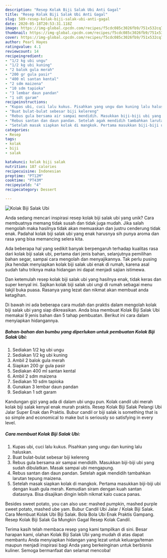 ```yaml
---
description: "Resep Kolak Biji Salak Ubi Anti Gagal"
title: "Resep Kolak Biji Salak Ubi Anti Gagal"
slug: 589-resep-kolak-biji-salak-ubi-anti-gagal
date: 2020-05-18T20:53:31.118Z
image: https://img-global.cpcdn.com/recipes/f5cdc085c3026fb9/751x532cq70/kolak-biji-salak-ubi-foto-resep-utama.jpg
thumbnail: https://img-global.cpcdn.com/recipes/f5cdc085c3026fb9/751x532cq70/kolak-biji-salak-ubi-foto-resep-utama.jpg
cover: https://img-global.cpcdn.com/recipes/f5cdc085c3026fb9/751x532cq70/kolak-biji-salak-ubi-foto-resep-utama.jpg
author: Pearl Hayes
ratingvalue: 4.1
reviewcount: 14
recipeingredient:
- "1/2 kg ubi ungu"
- "1/2 kg ubi kuning"
- "2 balok gula merah"
- "200 gr gula pasir"
- "400 ml santan kental"
- "2 sdm maizena"
- "10 sdm tapioka"
- "3 lembar daun pandan"
- "1 sdt garam"
recipeinstructions:
- "Kupas ubi, cuci lalu kukus. Pisahkan yang ungu dan kuning lalu haluskan."
- "Buat bulat-bulat sebesar biji kelereng"
- "Rebus gula bersama air sampai mendidih. Masukkan biji-biji ubi yang sudah dibulatkan. Masak sampai ubi mengapung."
- "Rebus santan dan daun pandan. Setelah agak mendidih tambahkan larutan tepung maizena."
- "Setelah masak siapkan kolak di mangkok. Pertama masukkan biji-biji ubi dengan kuah gula merah. Kemudian siram dengan kuah santan diatasnya. Bisa disajikan dingin lebih nikmat kalo cuaca panas."
categories:
- Resep
tags:
- kolak
- biji
- salak

katakunci: kolak biji salak 
nutrition: 187 calories
recipecuisine: Indonesian
preptime: "PT12M"
cooktime: "PT43M"
recipeyield: "4"
recipecategory: Dessert

---
```



![Kolak Biji Salak Ubi](https://img-global.cpcdn.com/recipes/f5cdc085c3026fb9/751x532cq70/kolak-biji-salak-ubi-foto-resep-utama.jpg)

Anda sedang mencari inspirasi resep kolak biji salak ubi yang unik? Cara membuatnya memang tidak susah dan tidak juga mudah. Jika salah mengolah maka hasilnya tidak akan memuaskan dan justru cenderung tidak enak. Padahal kolak biji salak ubi yang enak harusnya sih punya aroma dan rasa yang bisa memancing selera kita.

Ada beberapa hal yang sedikit banyak berpengaruh terhadap kualitas rasa dari kolak biji salak ubi, pertama dari jenis bahan, selanjutnya pemilihan bahan segar, sampai cara mengolah dan menyajikannya. Tak perlu pusing jika hendak menyiapkan kolak biji salak ubi enak di rumah, karena asal sudah tahu triknya maka hidangan ini dapat menjadi sajian istimewa.

Dan ketemulah resep kolak biji salak ubi yang hasilnya enak, tidak keras dan super kenyal ini. Sajikan kolak biji salak ubi ungi di rumah sebagai menu takjil buka puasa. Rasanya yang lezat dan nikmat akan membuat anda ketagihan.


Di bawah ini ada beberapa cara mudah dan praktis dalam mengolah kolak biji salak ubi yang siap dikreasikan. Anda bisa membuat Kolak Biji Salak Ubi memakai 9 jenis bahan dan 5 tahap pembuatan. Berikut ini cara dalam menyiapkan hidangannya.

<!--inarticleads1-->

##### Bahan-bahan dan bumbu yang diperlukan untuk pembuatan Kolak Biji Salak Ubi:

1. Sediakan 1/2 kg ubi ungu
1. Sediakan 1/2 kg ubi kuning
1. Ambil 2 balok gula merah
1. Siapkan 200 gr gula pasir
1. Sediakan 400 ml santan kental
1. Ambil 2 sdm maizena
1. Sediakan 10 sdm tapioka
1. Gunakan 3 lembar daun pandan
1. Sediakan 1 sdt garam


Kandungan gizi yang ada di dalam ubi ungu pun. Kolak candil ubi merah kolak biji salak kenyal enak murah praktis. Resep Kolak Biji Salak Pelangi Ubi Jalar Super Enak dan Praktis. Bubur candil or biji salak is something that is so simple and economical to make but is seriously so satisfying in every level. 

<!--inarticleads2-->

##### Cara membuat Kolak Biji Salak Ubi:

1. Kupas ubi, cuci lalu kukus. Pisahkan yang ungu dan kuning lalu haluskan.
1. Buat bulat-bulat sebesar biji kelereng
1. Rebus gula bersama air sampai mendidih. Masukkan biji-biji ubi yang sudah dibulatkan. Masak sampai ubi mengapung.
1. Rebus santan dan daun pandan. Setelah agak mendidih tambahkan larutan tepung maizena.
1. Setelah masak siapkan kolak di mangkok. Pertama masukkan biji-biji ubi dengan kuah gula merah. Kemudian siram dengan kuah santan diatasnya. Bisa disajikan dingin lebih nikmat kalo cuaca panas.


Besides sweet potato, you can also use: mashed pumpkin, mashed purple sweet potato, mashed ube yam. Bubur Candil Ubi Jalar / Kolak Biji Salak. Cara Membuat Kolak Ubi Biji Salak. Bola Bola Ubi Enak Praktis Gampang. Resep Kolak Biji Salak Ga Mungkin Gagal Resep Kolak Candil. 

Terima kasih telah membaca resep yang kami tampilkan di sini. Besar harapan kami, olahan Kolak Biji Salak Ubi yang mudah di atas dapat membantu Anda menyiapkan hidangan yang lezat untuk keluarga/teman maupun menjadi inspirasi bagi Anda yang berkeinginan untuk berbisnis kuliner. Semoga bermanfaat dan selamat mencoba!
